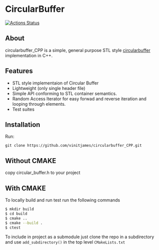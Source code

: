 CircularBuffer
===========

[![Actions Status](https://github.com/vinitjames/circularbuffer_CPP/workflows/Build%20and%20Test/badge.svg)](https://github.com/vinitjames/circularbuffer_CPP/actions)


## About
circularbuffer_CPP is a simple, general purpose STL style [circularbuffer](https://en.wikipedia.org/wiki/Circular_buffer) implementation in C++.


## Features
* STL style implementaion of Circular Buffer
* Lightweight (only single header file)
* Simple API conforming to STL container semantics.
* Random Access Iterator for easy forwad and reverse iteration and looping through elements.
* Test suites

## Installation
Run:
```
git clone https://github.com/vinitjames/circularbuffer_CPP.git
```
## Without CMAKE 
copy circular_buffer.h to your project

## With CMAKE 
To locally build and run test run the following commands 
```sh
$ mkdir build
$ cd build 
$ cmake ..
$ cmake --build .
$ ctest 
``` 
To include in project as a submodule just clone the repo in a subdirectory and use `add_subdirectory()` in the top level `CMakeLists.txt` 
